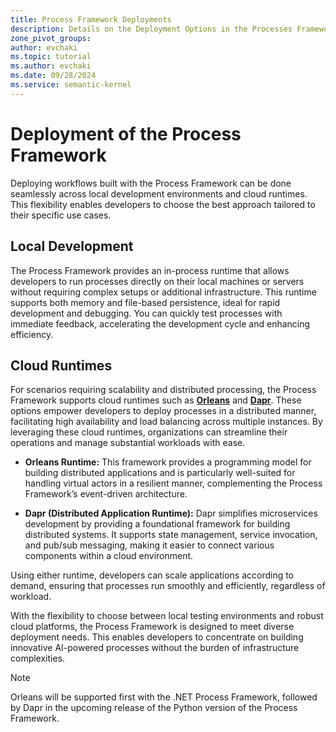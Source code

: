 ```yaml
---
title: Process Framework Deployments
description: Details on the Deployment Options in the Processes Framework from Semantic Kernel
zone_pivot_groups: 
author: evchaki            
ms.topic: tutorial
ms.author: evchaki   
ms.date: 09/28/2024
ms.service: semantic-kernel
---
```


# Deployment of the Process Framework
Deploying workflows built with the Process Framework can be done seamlessly across local development environments and cloud runtimes. This flexibility enables developers to choose the best approach tailored to their specific use cases.

## Local Development

The Process Framework provides an in-process runtime that allows developers to run processes directly on their local machines or servers without requiring complex setups or additional infrastructure. This runtime supports both memory and file-based persistence, ideal for rapid development and debugging. You can quickly test processes with immediate feedback, accelerating the development cycle and enhancing efficiency.

## Cloud Runtimes

For scenarios requiring scalability and distributed processing, the Process Framework supports cloud runtimes such as [**Orleans**](https://learn.microsoft.com/dotnet/orleans/overview) and [**Dapr**](https://dapr.io/). These options empower developers to deploy processes in a distributed manner, facilitating high availability and load balancing across multiple instances. By leveraging these cloud runtimes, organizations can streamline their operations and manage substantial workloads with ease.

- **Orleans Runtime:** This framework provides a programming model for building distributed applications and is particularly well-suited for handling virtual actors in a resilient manner, complementing the Process Framework’s event-driven architecture.
  
- **Dapr (Distributed Application Runtime):** Dapr simplifies microservices development by providing a foundational framework for building distributed systems. It supports state management, service invocation, and pub/sub messaging, making it easier to connect various components within a cloud environment.

Using either runtime, developers can scale applications according to demand, ensuring that processes run smoothly and efficiently, regardless of workload.

With the flexibility to choose between local testing environments and robust cloud platforms, the Process Framework is designed to meet diverse deployment needs. This enables developers to concentrate on building innovative AI-powered processes without the burden of infrastructure complexities.

> [!NOTE]
> Orleans will be supported first with the .NET Process Framework, followed by Dapr in the upcoming release of the Python version of the Process Framework.
